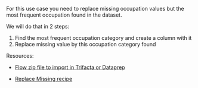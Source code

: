 
For this use case you need to replace missing occupation values but the most frequent occupation found in the dataset.

We will do that in 2 steps:
1. Find the most frequent occupation category and create a column with it
2. Replace missing value by this occupation category found

Resources:

- [Flow zip file to import in Trifacta or Dataprep](https://github.com/victorcouste/trifacta-flows-examples/raw/main/Replace%20missing%20by%20the%20most%20frequent%20value/flow_Replace%20missing%20by%20the%20most%20frequent%20value.zip)

- [Replace Missing recipe](https://github.com/victorcouste/trifacta-flows-examples/blob/main/Replace%20missing%20by%20the%20most%20frequent%20value/replace%20missing.wrangle)
